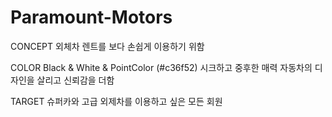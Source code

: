 # Paramount-Motors 

CONCEPT
외체차 렌트를 보다 손쉽게 
이용하기 위함 

COLOR
Black & White 
& PointColor (#c36f52) 
시크하고 중후한 매력
자동차의 디자인을 살리고 신뢰감을 더함

TARGET
슈퍼카와 고급 외제차를 이용하고 싶은 모든 회원

